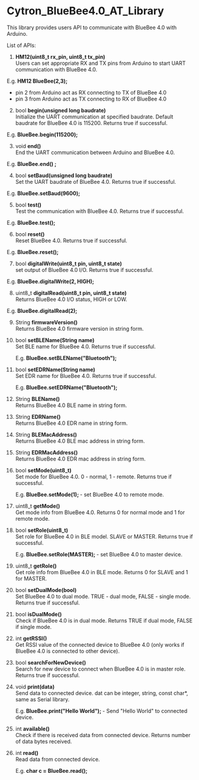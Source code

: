 # Cytron_BlueBee4.0_AT_Library

This library provides users API to communicate with BlueBee 4.0 with Arduino.

List of APIs:

1. <strong>HM12(uint8_t rx_pin, uint8_t tx_pin) </strong></br>Users can set appropriate RX and TX pins from Arduino to start UART communication with BlueBee 4.0.

  E.g.<strong> HM12 BlueBee(2,3); </strong>
  - pin 2 from Arduino act as RX connecting to TX of BlueBee 4.0
  - pin 3 from Arduino act as TX connecting to RX of BlueBee 4.0
  
2. bool <strong>begin(unsigned long baudrate)</strong></br>Initialize the UART communication at specified baudrate. Default baudrate for BlueBee 4.0 is 115200. Returns true if successful.

  E.g.<strong> BlueBee.begin(115200); </strong>
  
3. void <strong>end()</strong></br>End the UART communication between Arduino and BlueBee 4.0.

  E.g.<strong> BlueBee.end() ;</strong>
  
4. bool <strong>setBaud(unsigned long baudrate)</strong></br>Set the UART baudrate of BlueBee 4.0. Returns true if successful.

  E.g.<strong> BlueBee.setBaud(9600); </strong>

5. bool <strong>test()</strong></br>Test the communication with BlueBee 4.0. Returns true if successful.

  E.g.<strong> BlueBee.test(); </strong>

6. bool <strong>reset()</strong></br>Reset BlueBee 4.0. Returns true if successful.

  E.g.<strong> BlueBee.reset();</strong>

7. bool <strong>digitalWrite(uint8_t pin, uint8_t state)</strong></br> set output of BlueBee 4.0 I/O. Returns true if successful.

  E.g.<strong> BlueBee.digitalWrite(2, HIGH); </strong>
  
8. uint8_t <strong>digitalRead(uint8_t pin, uint8_t state)</strong></br> Returns BlueBee 4.0 I/O status, HIGH or LOW.

  E.g.<strong> BlueBee.digitalRead(2); </strong>
  
9. String <strong>firmwareVersion()</strong></br> Returns BlueBee 4.0 firmware version in string form.

10. bool <strong>setBLEName(String name)</strong></br> Set BLE name for BlueBee 4.0. Returns true if successful.

    E.g.<strong> BlueBee.setBLEName("Bluetooth"); </strong>

11. bool <strong>setEDRName(String name)</strong></br> Set EDR name for BlueBee 4.0. Returns true if successful.

    E.g.<strong> BlueBee.setEDRName("Bluetooth"); </strong>

12. String <strong>BLEName()</strong></br> Returns BlueBee 4.0 BLE name in string form.

13. String <strong>EDRName()</strong></br> Returns BlueBee 4.0 EDR name in string form.

14. String <strong>BLEMacAddress()</strong></br> Returns BlueBee 4.0 BLE mac address in string form.

15. String <strong>EDRMacAddress()</strong></br> Returns BlueBee 4.0 EDR mac address in string form.

16. bool <strong>setMode(uint8_t)</strong></br> Set mode for BlueBee 4.0. 0 - normal, 1 - remote. Returns true if successful.

    E.g.<strong> BlueBee.setMode(1); </strong> - set BlueBee 4.0 to remote mode.

17. uint8_t <strong>getMode()</strong></br> Get mode info from BlueBee 4.0. Returns 0 for normal mode and 1 for remote mode.

18. bool <strong>setRole(uint8_t)</strong></br> Set role for BlueBee 4.0 in BLE model. SLAVE or MASTER. Returns true if successful.

    E.g.<strong> BlueBee.setRole(MASTER); </strong> - set BlueBee 4.0 to master device.

19. uint8_t <strong>getRole()</strong></br> Get role info from BlueBee 4.0 in BLE mode. Returns 0 for SLAVE and 1 for MASTER.

20. bool <strong>setDualMode(bool)</strong></br> Set BlueBee 4.0 to dual mode. TRUE - dual mode, FALSE - single mode. Returns true if successful.

21. bool <strong>isDualMode()</strong></br> Check if BlueBee 4.0 is in dual mode. Returns TRUE if dual mode, FALSE if single mode.

22. int <strong>getRSSI()</strong></br> Get RSSI value of the connected device to BlueBee 4.0 (only works if BlueBee 4.0 is connected to other device).

23. bool <strong>searchForNewDevice()</strong></br> Search for new device to connect when BlueBee 4.0 is in master role. Returns true if successful.

24. void <strong>print(data)</strong></br> Send data to connected device. dat can be integer, string, const char*, same as Serial library.

    E.g.<strong> BlueBee.print("Hello World"); </strong> - Send "Hello World" to connected device.
    
25. int <strong>available()</strong></br> Check if there is received data from connected device. Returns number of data bytes received.

26. int <strong>read()</strong></br> Read data from connected device.

    E.g.<strong> char c = BlueBee.read(); </strong>

